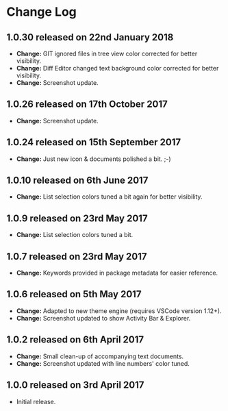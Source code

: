 # Change Log

## **1.0.30** released on 22nd January 2018

- **Change:** GIT ignored files in tree view color corrected for better visibility.
- **Change:** Diff Editor changed text background color corrected for better visibility.
- **Change:** Screenshot update.

## **1.0.26** released on 17th October 2017

- **Change:** Screenshot update.

## **1.0.24** released on 15th September 2017

- **Change:** Just new icon & documents polished a bit. ;-)

## **1.0.10** released on 6th June 2017

- **Change:** List selection colors tuned a bit again for better visibility.

## **1.0.9** released on 23rd May 2017

- **Change:** List selection colors tuned a bit.

## **1.0.7** released on 23rd May 2017

- **Change:** Keywords provided in package metadata for easier reference.

## **1.0.6** released on 5th May 2017

- **Change:** Adapted to new theme engine (requires VSCode version 1.12+).
- **Change:** Screenshot updated to show Activity Bar & Explorer.

## **1.0.2** released on 6th April 2017

- **Change:** Small clean-up of accompanying text documents.
- **Change:** Screenshot updated with line numbers' color tuned.

## **1.0.0** released on 3rd April 2017

- Initial release.